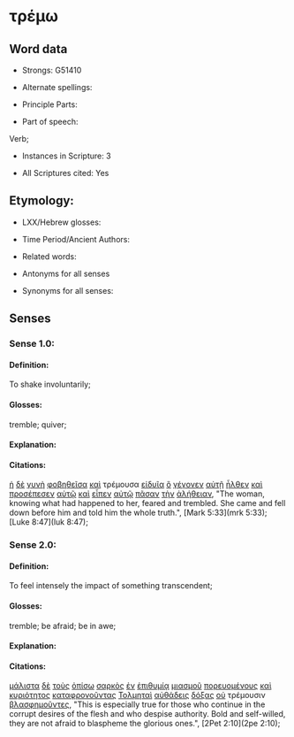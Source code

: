 # τρέμω 

<!-- Status: S2=NeedsReview -->
<!-- Lexica used for edits: BDAG, FFM, LN, A-S -->

## Word data

* Strongs: G51410

* Alternate spellings:

* Principle Parts: 

* Part of speech: 

Verb;

* Instances in Scripture: 3

* All Scriptures cited: Yes

## Etymology: 

* LXX/Hebrew glosses: 

* Time Period/Ancient Authors: 

* Related words: 

* Antonyms for all senses

* Synonyms for all senses: 

## Senses 

### Sense 1.0:

#### Definition: 

To shake involuntarily;

#### Glosses:

tremble; quiver;

#### Explanation:

#### Citations:

[ἡ](../G35880/01.md) [δὲ](../G11610/01.md) [γυνὴ](../G11350/01.md) [φοβηθεῖσα](../G53990/01.md) [καὶ](../G25320/01.md) τρέμουσα [εἰδυῖα](../G99999/01.md) [ὃ](../G37390/01.md) [γέγονεν](../G10960/01.md) [αὐτῇ](../G08460/01.md) [ἦλθεν](../G20640/01.md) [καὶ](../G25320/01.md) [προσέπεσεν](../G43630/01.md) [αὐτῷ](../G08460/01.md) [καὶ](../G25320/01.md) [εἶπεν](../G30040/01.md) [αὐτῷ](../G08460/01.md) [πᾶσαν](../G39560/01.md) [τὴν](../G35880/01.md) [ἀλήθειαν](../G02250/01.md), 
"The woman, knowing what had happened to her, feared and trembled. She came and fell down before him and told him the whole truth.", 
[Mark 5:33](mrk 5:33);  [Luke 8:47](luk 8:47);  

### Sense 2.0:

#### Definition: 

To feel intensely the impact of something transcendent;

#### Glosses:

tremble; be afraid; be in awe;

#### Explanation:

#### Citations:

[μάλιστα](../G31220/01.md) [δὲ](../G11610/01.md) [τοὺς](../G35880/01.md) [ὀπίσω](../G36940/01.md) [σαρκὸς](../G45610/01.md) [ἐν](../G17220/01.md) [ἐπιθυμίᾳ](../G19390/01.md) [μιασμοῦ](../G33940/01.md) [πορευομένους](../G41980/01.md) [καὶ](../G25320/01.md) [κυριότητος](../G29630/01.md) [καταφρονοῦντας](../G27060/01.md) [Τολμηταὶ](../G51130/01.md) [αὐθάδεις](../G08290/01.md) [δόξας](../G13910/01.md) [οὐ](../G37560/01.md) τρέμουσιν [βλασφημοῦντες](../G09870/01.md), 
"This is especially true for those who continue in the corrupt desires of the flesh and who despise authority. Bold and self-willed, they are not afraid to blaspheme the glorious ones.", 
[2Pet 2:10](2pe 2:10);  
